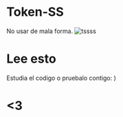 # Token-SS
No usar de mala forma.
![tssss](https://user-images.githubusercontent.com/84819214/130880879-09770904-6328-4e01-aa67-c04a436f1e92.jpg)
# Lee esto
Estudia el codigo o pruebalo contigo: )
# <3
